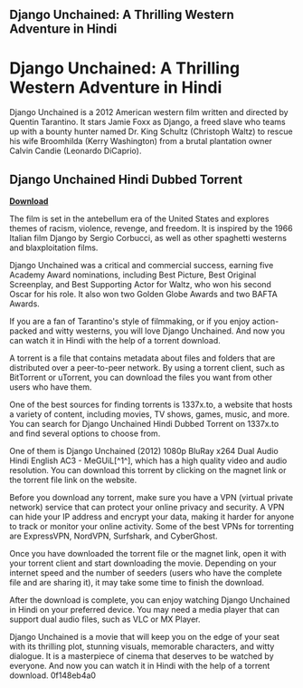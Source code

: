 ## Django Unchained: A Thrilling Western Adventure in Hindi

  
# Django Unchained: A Thrilling Western Adventure in Hindi
 
Django Unchained is a 2012 American western film written and directed by Quentin Tarantino. It stars Jamie Foxx as Django, a freed slave who teams up with a bounty hunter named Dr. King Schultz (Christoph Waltz) to rescue his wife Broomhilda (Kerry Washington) from a brutal plantation owner Calvin Candie (Leonardo DiCaprio).
 
## Django Unchained Hindi Dubbed Torrent


[**Download**](https://www.google.com/url?q=https%3A%2F%2Fcinurl.com%2F2tKqhf&sa=D&sntz=1&usg=AOvVaw0CRJ_QWTsLgnH_4j7Tlcp6)

 
The film is set in the antebellum era of the United States and explores themes of racism, violence, revenge, and freedom. It is inspired by the 1966 Italian film Django by Sergio Corbucci, as well as other spaghetti westerns and blaxploitation films.
 
Django Unchained was a critical and commercial success, earning five Academy Award nominations, including Best Picture, Best Original Screenplay, and Best Supporting Actor for Waltz, who won his second Oscar for his role. It also won two Golden Globe Awards and two BAFTA Awards.
 
If you are a fan of Tarantino's style of filmmaking, or if you enjoy action-packed and witty westerns, you will love Django Unchained. And now you can watch it in Hindi with the help of a torrent download.
 
A torrent is a file that contains metadata about files and folders that are distributed over a peer-to-peer network. By using a torrent client, such as BitTorrent or uTorrent, you can download the files you want from other users who have them.
 
One of the best sources for finding torrents is 1337x.to, a website that hosts a variety of content, including movies, TV shows, games, music, and more. You can search for Django Unchained Hindi Dubbed Torrent on 1337x.to and find several options to choose from.
 
One of them is Django Unchained (2012) 1080p BluRay x264 Dual Audio Hindi English AC3 - MeGUiL[^1^], which has a high quality video and audio resolution. You can download this torrent by clicking on the magnet link or the torrent file link on the website.
 
Before you download any torrent, make sure you have a VPN (virtual private network) service that can protect your online privacy and security. A VPN can hide your IP address and encrypt your data, making it harder for anyone to track or monitor your online activity. Some of the best VPNs for torrenting are ExpressVPN, NordVPN, Surfshark, and CyberGhost.
 
Once you have downloaded the torrent file or the magnet link, open it with your torrent client and start downloading the movie. Depending on your internet speed and the number of seeders (users who have the complete file and are sharing it), it may take some time to finish the download.
 
After the download is complete, you can enjoy watching Django Unchained in Hindi on your preferred device. You may need a media player that can support dual audio files, such as VLC or MX Player.
 
Django Unchained is a movie that will keep you on the edge of your seat with its thrilling plot, stunning visuals, memorable characters, and witty dialogue. It is a masterpiece of cinema that deserves to be watched by everyone. And now you can watch it in Hindi with the help of a torrent download.
 0f148eb4a0

